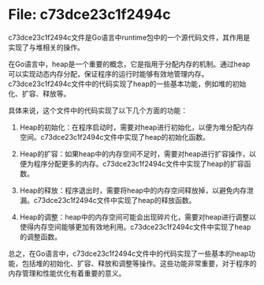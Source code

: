 # File: c73dce23c1f2494c

c73dce23c1f2494c文件是Go语言中runtime包中的一个源代码文件，其作用是实现了与堆相关的操作。

在Go语言中，heap是一个重要的概念，它是指用于分配内存的机制。通过heap可以实现动态内存分配，保证程序的运行时能够有效地管理内存。c73dce23c1f2494c文件中的代码实现了heap的一些基本功能，例如堆的初始化、扩容、释放等。

具体来说，这个文件中的代码实现了以下几个方面的功能：

1. Heap的初始化：在程序启动时，需要对heap进行初始化，以便为堆分配内存空间。c73dce23c1f2494c文件中实现了heap的初始化函数。

2. Heap的扩容：如果heap中的内存空间不足时，需要对heap进行扩容操作，以便为程序分配更多的内存。c73dce23c1f2494c文件中实现了heap的扩容函数。

3. Heap的释放：程序退出时，需要将heap中的内存空间释放掉，以避免内存泄漏。c73dce23c1f2494c文件中实现了heap的释放函数。

4. Heap的调整：heap中的内存空间可能会出现碎片化，需要对heap进行调整以使得内存空间能够更加有效地利用。c73dce23c1f2494c文件中实现了heap的调整函数。

总之，在Go语言中，c73dce23c1f2494c文件中的代码实现了一些基本的heap功能，包括堆的初始化、扩容、释放和调整等操作。这些功能非常重要，对于程序的内存管理和性能优化有着重要的意义。

